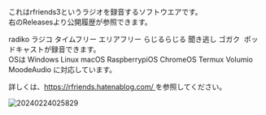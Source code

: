これはrfriends3というラジオを録音するソフトウエアです。  
右のReleasesより公開履歴が参照できます。  
  
radiko ラジコ タイムフリー エリアフリー らじるらじる 聞き逃し ゴガク  ポッドキャストが録音できます。  
OSは Windows Linux macOS RaspberrypiOS ChromeOS Termux Volumio MoodeAudio に対応しています。  
  
詳しくは、[https://rfriends.hatenablog.com/ ](https://github.com/rfriends/rfriends3/wiki)を参照してください。  

![20240224025829](https://github.com/user-attachments/assets/60253553-b51f-41ea-b1d4-7194bfb12fbf)
